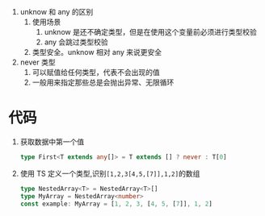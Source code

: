 1. unknow 和 any 的区别
   1. 使用场景
      1. unknow 是还不确定类型，但是在使用这个变量前必须进行类型校验
      2. any 会跳过类型校验
   2. 类型安全。unknow 相对 any 来说更安全
2. never 类型
   1. 可以赋值给任何类型，代表不会出现的值
   2. 一般用来指定那些总是会抛出异常、无限循环

# 代码

1. 获取数据中第一个值
   ```ts
   type First<T extends any[]> = T extends [] ? never : T[0]
   ```
2. 使用 TS 定义一个类型,识别`[1,2,3[4,5,[7]],1,2]`的数组
   ```ts
   type NestedArray<T> = NestedArray<T>[]
   type MyArray = NestedArray<number>
   const example: MyArray = [1, 2, 3, [4, 5, [7]], 1, 2]
   ```
